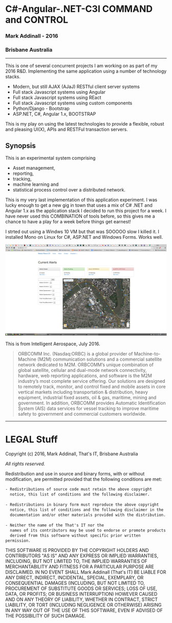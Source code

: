 # C#-Angular-.NET-C3I COMMAND and CONTROL

### Mark Addinall - 2016
### Brisbane Australia
-----


This is one of several concurrent projects I am working on as part of my 2016 R&D.
Implementing the same application using a number of technology stacks.

- Modern, but still AJAX (AJaJ) RESTful client server systems
- Full stack Javascript systems using Angular
- Full stack Javascript systems using REact
- Full stack Javascript systems using custom components
- Python/Django - Bootstrap
- ASP.NET, C#, Angular 1.x, BOOTSTRAP

This is my play on using the latest technologies to provide a flexible, robust and pleasing
UI(X), APIs and RESTFul transaction servers.

## Synopsis

This is an experimental system comprising 
- Asset management, 
- reporting, 
- tracking, 
- machine learning and 
- statistical process control over a distributed network.


This is my very last implementation of this application experiment.  I was lucky enough
to get a new gig in town that uses a mix of C# .NET and Angular 1.x as the application
stack I decided to run this project for a week.  I have never used this COMBINATION
of tools before, so this gives me a chance to have a play for a week before things get
earnest!

I strted out using a Windws 10 VM but that was SOOOOO slow I killed it.  I installed
Mono on Linux for C#, ASP.NET and Windows Forms.  Works well.

![alt text](c3i.png "Sample mapping page")

This is from Intelligent Aerospace, July 2016.

> ORBCOMM Inc. (Nasdaq:ORBC) is a global provider of Machine-to-Machine (M2M) communication solutions 
> and a commercial satellite network dedicated to M2M. ORBCOMM’s unique combination of global satellite, 
> cellular and dual-mode network connectivity, hardware, web reporting applications, and software is the 
> M2M industry’s most complete service offering. Our solutions are designed to remotely track, monitor, and 
> control fixed and mobile assets in core vertical markets including transportation & distribution, 
> heavy equipment, industrial fixed assets, oil & gas, maritime, mining and government. In addition, 
> ORBCOMM provides Automatic Identification System (AIS) data services for vessel tracking to improve 
> maritime safety to government and commercial customers worldwide.


------
# LEGAL Stuff


Copyright (c) 2016, Mark Addinall, That's IT, Brisbane Australia

*All rights reserved.*

Redistribution and use in source and binary forms, with or without
modification, are permitted provided that the following conditions are met:

    - Redistributions of source code must retain the above copyright
      notice, this list of conditions and the following disclaimer.

    - Redistributions in binary form must reproduce the above copyright
      notice, this list of conditions and the following disclaimer in the
      documentation and/or other materials provided with the distribution.

    - Neither the name of the That's IT nor the
      names of its contributors may be used to endorse or promote products
      derived from this software without specific prior written permission.

THIS SOFTWARE IS PROVIDED BY THE COPYRIGHT HOLDERS AND CONTRIBUTORS "AS IS" AND
ANY EXPRESS OR IMPLIED WARRANTIES, INCLUDING, BUT NOT LIMITED TO, THE IMPLIED
WARRANTIES OF MERCHANTABILITY AND FITNESS FOR A PARTICULAR PURPOSE ARE
DISCLAIMED. IN NO EVENT SHALL Mark Addinall (That's IT) BE LIABLE FOR ANY
DIRECT, INDIRECT, INCIDENTAL, SPECIAL, EXEMPLARY, OR CONSEQUENTIAL DAMAGES
(INCLUDING, BUT NOT LIMITED TO, PROCUREMENT OF SUBSTITUTE GOODS OR SERVICES;
LOSS OF USE, DATA, OR PROFITS; OR BUSINESS INTERRUPTION) HOWEVER CAUSED AND
ON ANY THEORY OF LIABILITY, WHETHER IN CONTRACT, STRICT LIABILITY, OR TORT
(INCLUDING NEGLIGENCE OR OTHERWISE) ARISING IN ANY WAY OUT OF THE USE OF THIS
SOFTWARE, EVEN IF ADVISED OF THE POSSIBILITY OF SUCH DAMAGE.


